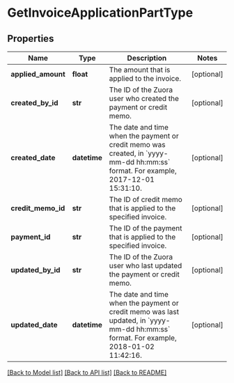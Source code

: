 # GetInvoiceApplicationPartType

## Properties
Name | Type | Description | Notes
------------ | ------------- | ------------- | -------------
**applied_amount** | **float** | The amount that is applied to the invoice.  | [optional] 
**created_by_id** | **str** | The ID of the Zuora user who created the payment or credit memo.  | [optional] 
**created_date** | **datetime** | The date and time when the payment or credit memo was created, in &#x60;yyyy-mm-dd hh:mm:ss&#x60; format. For example, 2017-12-01 15:31:10.  | [optional] 
**credit_memo_id** | **str** | The ID of credit memo that is applied to the specified invoice.  | [optional] 
**payment_id** | **str** | The ID of the payment that is applied to the specified invoice.  | [optional] 
**updated_by_id** | **str** | The ID of the Zuora user who last updated the payment or credit memo.  | [optional] 
**updated_date** | **datetime** | The date and time when the payment or credit memo was last updated, in &#x60;yyyy-mm-dd hh:mm:ss&#x60; format. For example, 2018-01-02 11:42:16.  | [optional] 

[[Back to Model list]](../README.md#documentation-for-models) [[Back to API list]](../README.md#documentation-for-api-endpoints) [[Back to README]](../README.md)

